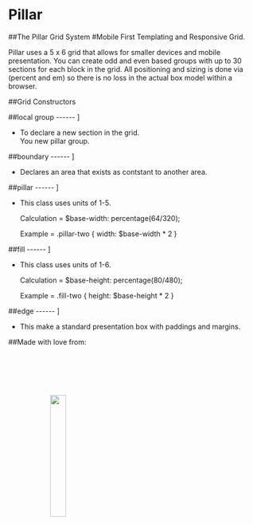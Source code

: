 Pillar 
======
##The Pillar Grid System
#Mobile First Templating and Responsive Grid.

Pillar uses a 5 x 6 grid that allows for smaller devices and mobile presentation. You can create odd and even based groups with up to 30 sections for each block in the grid.  All positioning and sizing is done via (percent and em) so there is no loss in the actual box model within a browser.

##Grid Constructors

##local group ------ ]
* To declare a new section in the grid.
	<section class="local-group">
		You new pillar group.
	</section>

##boundary ------ ]
* Declares an area that exists as contstant to another area.

##pillar ------ ]
* This class uses units of 1-5.

    Calculation = $base-width: percentage(64/320);
    
    Example = .pillar-two { width: $base-width * 2 }

##fill ------ ]
* This class uses units of 1-6.
    
    Calculation = $base-height: percentage(80/480);
    
    Example = .fill-two { height: $base-height * 2 }

##edge ------ ]
* This make a standard presentation box with paddings and margins.

##Made with love from:

<img src="http://sass-lang.com/assets/img/logos/logo-235e394c.png" style="width:25%;margin:5em;padding:1em;">
